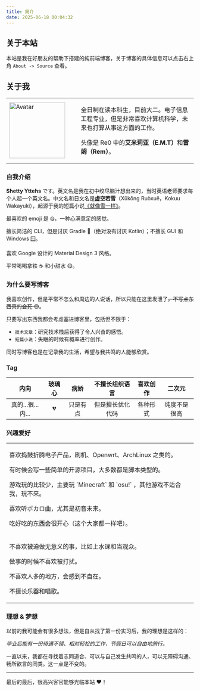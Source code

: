```yaml
---
title: 简介
date: 2025-06-18 00:04:32
---
```


## 关于本站

本站是我在好朋友的帮助下搭建的纯前端博客，关于博客的具体信息可以点击右上角 `About -> Source` 查看。

## 关于我

<table><tr>
  <td width="38.2%">
    <!-- Avatar -->
    <img
      src="https://avatars.githubusercontent.com/u/72240633?s=400&u=7b32b5df0b0d4fa852f579e82cf78b403fa98b67&v=4"
      width="150"
      alt="Avatar"
    />
  </td>
  <td width="61.8%">
    <!-- Introduction -->
    <p>全日制在读本科生，目前大二。电子信息工程专业，但是非常喜欢计算机科学，未来也打算从事这方面的工作。</p>
    <p>头像是 Re0 中的<strong>艾米莉亚（E.M.T）</strong>和<strong>雷姆（Rem）</strong>。</p>
  </td>
</tr></table>

### 自我介绍

**Shetty Yttehs** です。英文名是我在初中绞尽脑汁想出来的，当时英语老师要求每个人起一个英文名。中文名和日文名是**虚空若雪**（Xūkōng Ruòxuě，Kokuu Wakayuki），起源于我的短篇小说[《就像雪一样》](https://blog.shettydev.com/2025/06/16/fiction-wakayuki/#%E5%90%8E%E8%AE%B0)。

最喜欢的 emoji 是 `😋`，一种心满意足的感觉。

擅长简洁的 CLI，但是讨厌 Gradle 🐘（绝对没有讨厌 Kotlin）；不擅长 GUI 和 Windows 🪟。

喜欢 Google 设计的 Material Design 3 风格。

平常喝喝拿铁 ☕ 和小甜水 😋。

### 为什么要写博客

我喜欢创作，但是平常不怎么和周边的人说话，所以只能在这里发泄了~~，不写点东西真的会死 🙃~~。

只要写出东西我都会考虑塞进博客里，包括但不限于：

- `技术文章`：研究技术栈后获得了令人兴奋的感悟。
- `短篇小说`：失眠的时候有概率进行创作。

同时写博客也是在记录我的生活，希望与我共鸣的人能够欣赏。

### Tag

| 内向              | 玻璃心 | 病娇     | 不擅长组织语言   | 喜欢创作 | 二次元       |
|:-----------------:|:------:|:--------:|:----------------:|:--------:|:------------:|
| 真的...很...内... | 💔     | 只是有点 | 但是擅长优化代码 | 各种形式 | 纯度不是很高 |

### 兴趣爱好

<table>
  <!-- Like -->
  <tr><td>
    <p>喜欢捣鼓折腾电子产品，刷机、Openwrt、ArchLinux 之类的。</p>
    <p>有时候会写一些简单的开源项目，大多数都是脚本类型的。</p>
    <p>游戏玩的比较少，主要玩 `Minecraft` 和 `osu!` ，其他游戏不适合我，玩不来。</p>
    <p>喜欢听ボカロ曲，尤其是初音未来。</p>
    <p>吃好吃的东西会很开心（这个大家都一样吧）。</p>
  </td></tr>
  <!-- Dislike -->
  <tr><td>
    <p>不喜欢被迫做无意义的事，比如上水课和当观众。</p>
    <p>做事的时候不喜欢被打扰。</p>
    <p>不喜欢人多的地方，会感到不自在。</p>
    <p>不擅长乐器和唱歌。</p>
  </td></tr>
</table>

### 理想 & 梦想

以前的我可能会有很多想法，但是自从找了第一份实习后，我的理想是这样的：

_毕业后能有一份待遇不错、相对轻松的工作，节假日可以自由地旅行。_

一直以来，我都在寻找着志同道合、可以与自己发生共鸣的人，可以无障碍沟通、畅所欲言的同类。这一点是不变的。

---

最后的最后，很高兴客官能够光临本站 ♥️！

